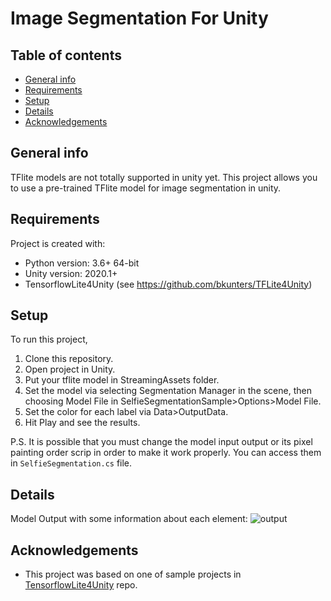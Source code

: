 # Image Segmentation For Unity
## Table of contents
* [General info](#general-info)
* [Requirements](#requirements)
* [Setup](#setup)
* [Details](#details)
* [Acknowledgements](#acknowledgements)

## General info
TFlite models are not totally supported in unity yet. This project allows you to use a pre-trained TFlite model for image segmentation in unity.

## Requirements
Project is created with:
* Python version: 3.6+ 64-bit
* Unity version: 2020.1+
* TensorflowLite4Unity (see https://github.com/bkunters/TFLite4Unity)

## Setup
To run this project,
1. Clone this repository.
2. Open project in Unity.
3. Put your tflite model in StreamingAssets folder.
4. Set the model via selecting Segmentation Manager in the scene, then choosing Model File in SelfieSegmentationSample>Options>Model File.
5. Set the color for each label via Data>OutputData.
6. Hit Play and see the results.

P.S. It is possible that you must change the model input output or its pixel painting order scrip in order to make it work properly. You can access them in `SelfieSegmentation.cs` file.

## Details
Model Output with some information about each element:
![output](https://user-images.githubusercontent.com/45734322/191551995-1b741645-c3c5-4478-a93b-2e41b3e50c5b.png)

## Acknowledgements
- This project was based on one of sample projects in [TensorflowLite4Unity](https://github.com/bkunters/TFLite4Unity) repo.
